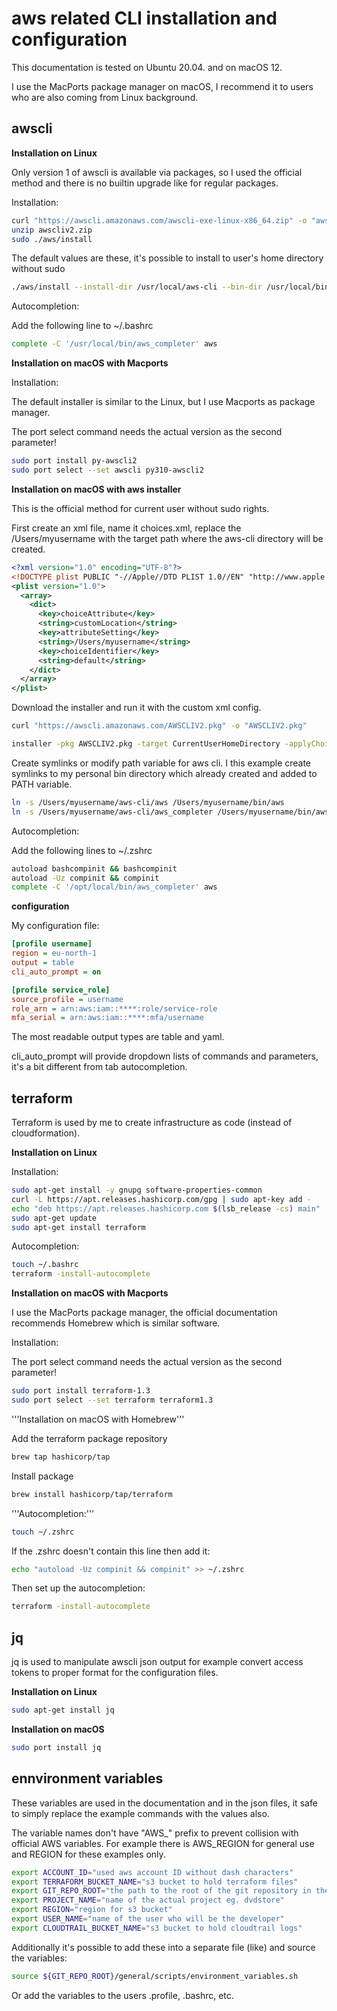 # aws related CLI installation and configuration

This documentation is tested on Ubuntu 20.04. and on macOS 12.

I use the MacPorts package manager on macOS, I recommend it to users who are also coming from Linux background.

## awscli

**Installation on Linux**

Only version 1 of awscli is available via packages, so I used the official method and there is no builtin upgrade like for regular packages.

Installation:

```bash
curl "https://awscli.amazonaws.com/awscli-exe-linux-x86_64.zip" -o "awscliv2.zip"
unzip awscliv2.zip
sudo ./aws/install
```

The default values are these, it's possible to install to user's home directory without sudo

```bash
./aws/install --install-dir /usr/local/aws-cli --bin-dir /usr/local/bin
```

Autocompletion:

Add the following line to ~/.bashrc

```bash
complete -C '/usr/local/bin/aws_completer' aws
```

**Installation on macOS with Macports**

Installation:

The default installer is similar to the Linux, but I use Macports as package manager.

The port select command needs the actual version as the second parameter!

```bash
sudo port install py-awscli2
sudo port select --set awscli py310-awscli2
```

**Installation on macOS with aws installer**

This is the official method for current user without sudo rights.

First create an xml file, name it choices.xml, replace the /Users/myusername with the target path where the aws-cli directory will be created.

```xml
<?xml version="1.0" encoding="UTF-8"?>
<!DOCTYPE plist PUBLIC "-//Apple//DTD PLIST 1.0//EN" "http://www.apple.com/DTDs/PropertyList-1.0.dtd">
<plist version="1.0">
  <array>
    <dict>
      <key>choiceAttribute</key>
      <string>customLocation</string>
      <key>attributeSetting</key>
      <string>/Users/myusername</string>
      <key>choiceIdentifier</key>
      <string>default</string>
    </dict>
  </array>
</plist>
```

Download the installer and run it with the custom xml config.

```bash
curl "https://awscli.amazonaws.com/AWSCLIV2.pkg" -o "AWSCLIV2.pkg"

installer -pkg AWSCLIV2.pkg -target CurrentUserHomeDirectory -applyChoiceChangesXML choices.xml
```

Create symlinks or modify path variable for aws cli. I this example  create symlinks to my personal bin directory which already created and added to PATH variable.

```bash
ln -s /Users/myusername/aws-cli/aws /Users/myusername/bin/aws
ln -s /Users/myusername/aws-cli/aws_completer /Users/myusername/bin/aws_completer
```

Autocompletion:

Add the following lines to ~/.zshrc

```bash
autoload bashcompinit && bashcompinit
autoload -Uz compinit && compinit
complete -C '/opt/local/bin/aws_completer' aws
```

**configuration**

My configuration file:

```ini
[profile username]
region = eu-north-1
output = table
cli_auto_prompt = on

[profile service_role]
source_profile = username
role_arn = arn:aws:iam::****:role/service-role
mfa_serial = arn:aws:iam::****:mfa/username
```

The most readable output types are table and yaml.

cli_auto_prompt will provide dropdown lists of commands and parameters, it's a bit different from tab autocompletion.

## terraform

Terraform is used by me to create infrastructure as code (instead of cloudformation).

**Installation on Linux**

Installation:

```bash
sudo apt-get install -y gnupg software-properties-common
curl -L https://apt.releases.hashicorp.com/gpg | sudo apt-key add -
echo "deb https://apt.releases.hashicorp.com $(lsb_release -cs) main" | sudo tee /etc/apt/sources.list.d/hashicorp.list
sudo apt-get update
sudo apt-get install terraform
```

Autocompletion:

```bash
touch ~/.bashrc
terraform -install-autocomplete
```

**Installation on macOS with Macports**

I use the MacPorts package manager, the official documentation recommends Homebrew which is similar software.

Installation:

The port select command needs the actual version as the second parameter!

```bash
sudo port install terraform-1.3
sudo port select --set terraform terraform1.3
```

'''Installation on macOS with Homebrew'''

Add the terraform package repository

```bash
brew tap hashicorp/tap
```

Install package

```bash
brew install hashicorp/tap/terraform
```

'''Autocompletion:'''

```bash
touch ~/.zshrc
```

If the .zshrc doesn't contain this line then add it:

```bash
echo "autoload -Uz compinit && compinit" >> ~/.zshrc
```

Then set up the autocompletion:

```bash
terraform -install-autocomplete
```

## jq

jq is used to manipulate awscli json output for example convert access tokens to proper format for the configuration files.

**Installation on Linux**

```bash
sudo apt-get install jq
```

**Installation on macOS**

```bash
sudo port install jq
```

## ennvironment variables

These variables are used in the documentation and in the json files, it safe to simply replace the example commands with the values also.

The variable names don't have "AWS_" prefix to prevent collision with official AWS variables. For example there is AWS_REGION for general use and REGION for these examples only.

```bash
export ACCOUNT_ID="used aws account ID without dash characters"
export TERRAFORM_BUCKET_NAME="s3 bucket to hold terraform files"
export GIT_REPO_ROOT="the path to the root of the git repository in the file system"
export PROJECT_NAME="name of the actual project eg. dvdstore" 
export REGION="region for s3 bucket"
export USER_NAME="name of the user who will be the developer"
export CLOUDTRAIL_BUCKET_NAME="s3 bucket to hold cloudtrail logs"
```

Additionally it's possible to add these into a separate file (like) and source the variables:

```bash
source ${GIT_REPO_ROOT}/general/scripts/environment_variables.sh 
```

Or add the variables to the users .profile, .bashrc, etc.
